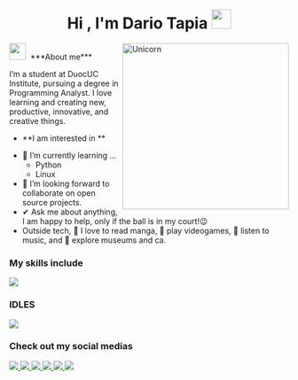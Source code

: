 <h1 align="center"><b>Hi , I'm Dario Tapia </b><img src="https://media.giphy.com/media/hvRJCLFzcasrR4ia7z/giphy.gif" width="35"></h1>
<img align="right" width=300px alt="Unicorn" src="https://c.tenor.com/GN73MKBawZYAAAAi/busy-cute.gif" />
<img src="https://media.giphy.com/media/ObNTw8Uzwy6KQ/giphy.gif" width="30px">&nbsp; ***About me***

I’m a student at DuocUC Institute, pursuing a degree in Programming Analyst. I love learning and creating new, productive, innovative, and creative things.
* **I am interested in **
- 🌱 I’m currently learning ...
  - Python
  - Linux
- 👯 I’m looking forward to collaborate on open source projects.
- ✔ Ask me about anything, I am happy to help, only if the ball is in my court!😉<br>
- Outside tech, 📖 I love to read manga, 👾 play videogames, 🎵 listen to music, and 🌴 explore museums and ca.
 
### My skills include
<img src = "https://img.shields.io/badge/python-3670A0?style=for-the-badge&logo=python&logoColor=ffdd54">

### IDLES
<img src = "https://img.shields.io/badge/Visual%20Studio%20Code-0078d7.svg?style=for-the-badge&logo=visual-studio-code&logoColor=white">

### Check out my social medias
<a href= "https://www.instagram.com/blankzzz._/" >
  <img src ="https://img.shields.io/badge/Instagram-%23E4405F.svg?style=for-the-badge&logo=Instagram&logoColor=white">
<a href= "https://open.spotify.com/user/21v5rgvtomrhj3qziucjyhgti">
  <img src ="https://img.shields.io/badge/Spotify-1ED760?style=for-the-badge&logo=spotify&logoColor=white">
<a href= "https://discord.gg/SBMKW8pxsv">
  <img src ="https://img.shields.io/badge/Discord-%235865F2.svg?style=for-the-badge&logo=discord&logoColor=white">
<a href ="https://www.linkedin.com/in/dario-tapia-gonz%C3%A1lez-35a458329/">
  <img src = "https://img.shields.io/badge/linkedin-%230077B5.svg?style=for-the-badge&logo=linkedin&logoColor=white">
<a href ="https://x.com/loveofunicorns">
  <img src = "https://img.shields.io/badge/X-%23000000.svg?style=for-the-badge&logo=X&logoColor=white">
<a href ="https://www.twitch.tv/princessmoon1">
  <img src = "https://img.shields.io/badge/Twitch-%239146FF.svg?style=for-the-badge&logo=Twitch&logoColor=white">
